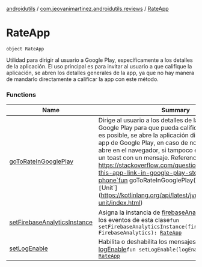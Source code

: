[androidutils](../../index.md) / [com.jeovanimartinez.androidutils.reviews](../index.md) / [RateApp](./index.md)

# RateApp

`object RateApp`

Utilidad para dirigir al usuario a Google Play, específicamente a los detalles de la aplicación.
El uso principal es para invitar al usuario a que califique la aplicación, se abren los detalles generales de la app,
ya que no hay manera de mandarlo directamente a calificar la app con este método.

### Functions

| Name | Summary |
|---|---|
| [goToRateInGooglePlay](go-to-rate-in-google-play.md) | Dirige al usuario a los detalles de la aplicación en Google Play para que pueda calificar la aplicación. Si es posible, se abre la aplicación directamente en la app de Google Play, en caso de no ser posible, se abre en el navegador, si tampoco es posible, muestra un toast con un mensaje. Referencia: https://stackoverflow.com/questions/10816757/rate-this-app-link-in-google-play-store-app-on-the-phone`fun goToRateInGooglePlay(activity: Activity): `[`Unit`](https://kotlinlang.org/api/latest/jvm/stdlib/kotlin/-unit/index.html) |
| [setFirebaseAnalyticsInstance](set-firebase-analytics-instance.md) | Asigna la instancia de [firebaseAnalytics](set-firebase-analytics-instance.md#com.jeovanimartinez.androidutils.reviews.RateApp$setFirebaseAnalyticsInstance(com.google.firebase.analytics.FirebaseAnalytics)/firebaseAnalytics) para registrar los eventos de esta clase`fun setFirebaseAnalyticsInstance(firebaseAnalytics: FirebaseAnalytics): `[`RateApp`](./index.md) |
| [setLogEnable](set-log-enable.md) | Habilita o deshabilita los mensajes del log en base a [logEnable](set-log-enable.md#com.jeovanimartinez.androidutils.reviews.RateApp$setLogEnable(kotlin.Boolean)/logEnable)`fun setLogEnable(logEnable: `[`Boolean`](https://kotlinlang.org/api/latest/jvm/stdlib/kotlin/-boolean/index.html)`): `[`RateApp`](./index.md) |
